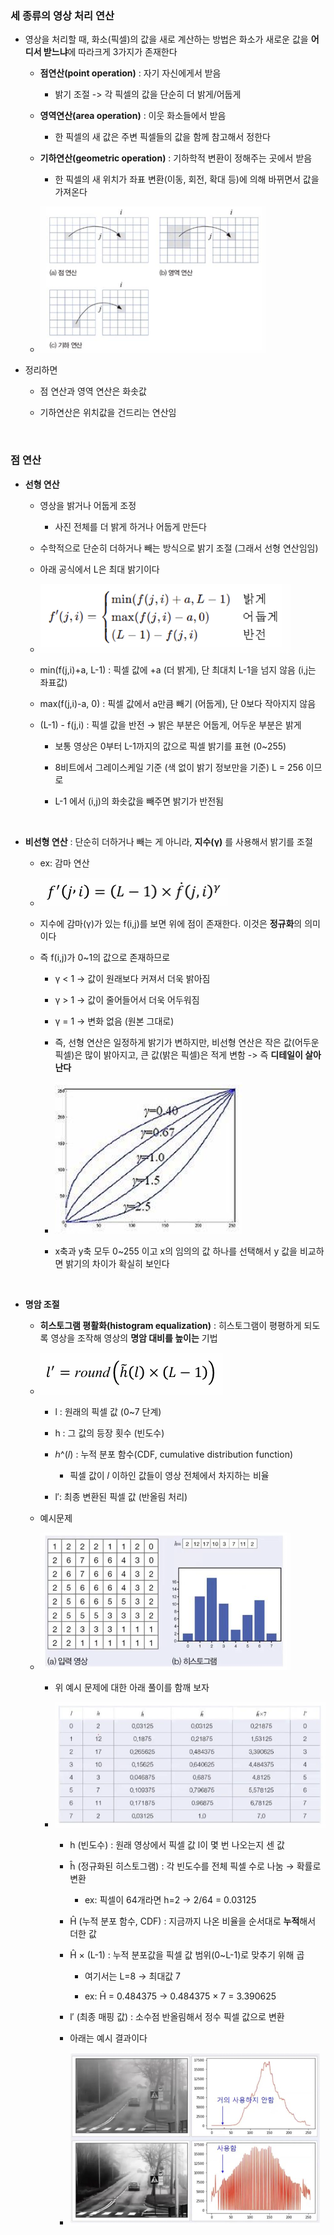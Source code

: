 ### 세 종류의 영상 처리 연산

- 영상을 처리할 때, 화소(픽셀)의 값을 새로 계산하는 방법은 화소가 새로운 값을 **어디서 받느냐**에 따라크게 3가지가 존재한다

    - **점연산(point operation)** : 자기 자신에게서 받음
 
        - 밝기 조절 -> 각 픽셀의 값을 단순히 더 밝게/어둡게 

    - **영역연산(area operation)** : 이웃 화소들에서 받음
 
        - 한 픽셀의 새 값은 주변 픽셀들의 값을 함께 참고해서 정한다 

    - **기하연산(geometric operation)** : 기하학적 변환이 정해주는 곳에서 받음
 
        - 한 픽셀의 새 위치가 좌표 변환(이동, 회전, 확대 등)에 의해 바뀌면서 값을 가져온다 
 
    - ![System Resources](../../images/Computer%20Vision%20images/영상처리연산종류.png)

- 정리하면

    - 점 연산과 영역 연산은 화솟값
 
    - 기하연산은 위치값을 건드리는 연산임
      
<br/>

### 점 연산

- **선형 연산**
  
    - 영상을 밝거나 어둡게 조정
 
        - 사진 전체를 더 밝게 하거나 어둡게 만든다 

    - 수학적으로 단순히 더하거나 빼는 방식으로 밝기 조절 (그래서 선형 연산임임)
     
    - 아래 공식에서 L은 최대 밝기이다 

    - ![System Resources](../../images/Computer%20Vision%20images/점연산공식.png)
 
    - min(f(j,i)+a, L-1) : 픽셀 값에 +a (더 밝게), 단 최대치 L-1을 넘지 않음 (i,j는 좌표값)

    - max(f(j,i)-a, 0) : 픽셀 값에서 a만큼 빼기 (어둡게), 단 0보다 작아지지 않음

    - (L-1) - f(j,i) : 픽셀 값을 반전 → 밝은 부분은 어둡게, 어두운 부분은 밝게
 
        - 보통 영상은 0부터 L-1까지의 값으로 픽셀 밝기를 표현 (0~255)
     
        - 8비트에서 그레이스케일 기준 (색 없이 밝기 정보만을 기준) L = 256 이므로
     
        - L-1 에서 (i,j)의 화솟값을 빼주면 밝기가 반전됨

<br/>

- **비선형 연산** : 단순히 더하거나 빼는 게 아니라, **지수(γ)** 를 사용해서 밝기를 조절

    - ex: 감마 연산  

    - ![System Resources](../../images/Computer%20Vision%20images/감마연산공식.png)
 
    - 지수에 감마(γ)가 있는 f(i,j)를 보면 위에 점이 존재한다. 이것은 **정규화**의 의미이다
 
    - 즉 f(i,j)가 0~1의 값으로 존재하므로
 
        - γ < 1 → 값이 원래보다 커져서 더욱 밝아짐

        - γ > 1 → 값이 줄어들어서 더욱 어두워짐

        - γ = 1 → 변화 없음 (원본 그대로)
     
        - 즉, 선형 연산은 일정하게 밝기가 변하지만, 비선형 연산은 작은 값(어두운 픽셀)은 많이 밝아지고, 큰 값(밝은 픽셀)은 적게 변함 -> 즉 **디테일이 살아난다**
     
        - ![System Resources](../../images/Computer%20Vision%20images/감마연산그래프.png)
     
        - x축과 y축 모두 0~255 이고 x의 임의의 값 하나를 선택해서 y 값을 비교하면 밝기의 차이가 확실히 보인다 

<br/>

- **명암 조절**

    - **히스토그램 평활화(histogram equalization)** : 히스토그램이 평평하게 되도록 영상을 조작해 영상의 **명암 대비를 높이는** 기법
 
    - ![System Resources](../../images/Computer%20Vision%20images/히스토그램평활화공식.png)
 
        - l : 원래의 픽셀 값 (0~7 단계)

        - h : 그 값의 등장 횟수 (빈도수)

        - ℎ^(𝑙) : 누적 분포 함수(CDF, cumulative distribution function)
     
            - 픽셀 값이 𝑙 이하인 값들이 영상 전체에서 차지하는 비율 
          
        - l′: 최종 변환된 픽셀 값 (반올림 처리) 

    - 예시문제
      
    - ![System Resources](../../images/Computer%20Vision%20images/히스토그램평활화예시문제.png)
 
        - 위 예시 문제에 대한 아래 풀이를 함깨 보자
     
        - ![System Resources](../../images/Computer%20Vision%20images/히스토그램과정표.png)
     
            - h (빈도수) : 원래 영상에서 픽셀 값 l이 몇 번 나오는지 센 값
         
            - ĥ (정규화된 히스토그램) : 각 빈도수를 전체 픽셀 수로 나눔 → 확률로 변환
         
                - ex: 픽셀이 64개라면 h=2 → 2/64 = 0.03125
             
            - Ĥ (누적 분포 함수, CDF) : 지금까지 나온 비율을 순서대로 **누적**해서 더한 값
         
            - Ĥ × (L-1) : 누적 분포값을 픽셀 값 범위(0~L-1)로 맞추기 위해 곱
         
                - 여기서는 L=8 → 최대값 7
             
                - ex: Ĥ = 0.484375 → 0.484375 × 7 = 3.390625

            - l′ (최종 매핑 값) : 소수점 반올림해서 정수 픽셀 값으로 변환
         
            - 아래는 예시 결과이다
         
            - ![System Resources](../../images/Computer%20Vision%20images/히스토그램예시문제결과.png)




























































































